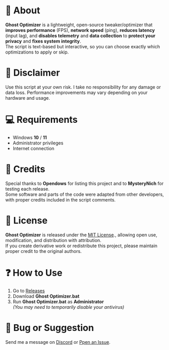 # 💜 About
**Ghost Optimizer** is a lightweight, open-source tweaker/optimizer that **improves performance** (FPS), **network speed** (ping), **reduces latency** (input lag), and **disables telemetry** and **data collection** to **protect your privacy** and **fixes system integrity**.  
The script is text-based but interactive, so you can choose exactly which optimizations to apply or skip.

# 🚨 Disclaimer
Use this script at your own risk. I take no responsibility for any damage or data loss.
Performance improvements may vary depending on your hardware and usage.

# 💻 Requirements
- Windows **10** / **11**  
- Administrator privileges  
- Internet connection  

# 🤝 Credits
Special thanks to **Opendows** for listing this project and to **MysteryNich** for testing each release.  
Some software and parts of the code were adapted from other developers, with proper credits included in the script comments.

# 📜 License
**Ghost Optimizer** is released under the [MIT License](https://github.com/louzkk/Ghost-Optimizer?tab=MIT-1-ov-file)., allowing open use, modification, and distribution with attribution.  
If you create derivative work or redistribute this project, please maintain proper credit to the original authors.   

# ❓ How to Use
1. Go to [Releases](https://github.com/louzkk/Ghost-Optimizer/releases)  
2. Download **Ghost Optimizer.bat**  
3. Run **Ghost Optimizer.bat** as **Administrator**  
*(You may need to temporarily disable your antivirus)*

# 💬 Bug or Suggestion
Send me a message on [Discord](https://github.com/louzkk) or [Ppen an Issue](https://github.com/louzkk/Ghost-Optimizer/issues).